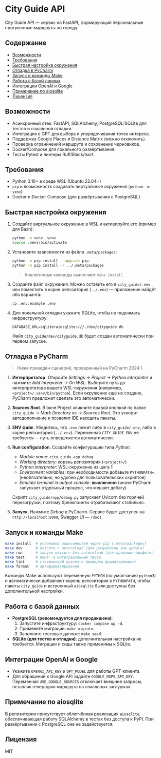 # City Guide API

City Guide API — сервис на FastAPI, формирующий персональные прогулочные маршруты по городу.

## Содержание

- [Возможности](#возможности)
- [Требования](#требования)
- [Быстрая настройка окружения](#быстрая-настройка-окружения)
- [Отладка в PyCharm](#отладка-в-pycharm)
- [Запуск и команды Make](#запуск-и-команды-make)
- [Работа с базой данных](#работа-с-базой-данных)
- [Интеграции OpenAI и Google](#интеграции-openai-и-google)
- [Примечание по aiosqlite](#примечание-по-aiosqlite)
- [Лицензия](#лицензия)

## Возможности

- Асинхронный стек: FastAPI, SQLAlchemy, PostgreSQL/SQLite для тестов и локальной отладки.
- Интеграция с GPT для выбора и упорядочивания точек интереса.
- Поддержка Google Places и Distance Matrix (можно отключить).
- Проверка ограничений маршрута и сохранение черновиков.
- Docker/Compose для локального развёртывания.
- Тесты Pytest и линтеры Ruff/Black/Isort.

## Требования

- Python 3.10+ в среде WSL (Ubuntu 22.04+)
- `pip` и возможность создавать виртуальные окружения (`python -m venv`)
- Docker и Docker Compose (для развёртывания с PostgreSQL)

## Быстрая настройка окружения

1. Создайте виртуальное окружение в WSL и активируйте его (пример для Bash):
   ```bash
   python -m venv .venv
   source .venv/bin/activate
   ```
2. Установите зависимости из файла `.meta/packages`:
   ```bash
   python -m pip install --upgrade pip
   python -m pip install -r ../.meta/packages
   ```
   > Аналогичные команды выполняет `make install`.
3. Создайте файл окружения. Можно оставить его в `city_guide/.env` или поместить в корне репозитория (`../.env`) — приложение найдёт оба варианта:
   ```bash
   cp .env.example .env
   ```
4. Для локальной отладки укажите SQLite, чтобы не поднимать инфраструктуру:
   ```dotenv
   DATABASE_URL=sqlite+aiosqlite:///./dev/cityguide.db
   ```
   Файл `city_guide/dev/cityguide.db` будет создан автоматически при первом запуске.

## Отладка в PyCharm

> Ниже приведён сценарий, проверенный на PyCharm 2024.1.

1. **Интерпретатор**. Откройте *Settings → Project → Python Interpreter* и нажмите *Add Interpreter → On WSL*. Выберите путь до интерпретатора вашего WSL-окружения (например, `<project>/.venv/bin/python`). Если окружение ещё не создано, PyCharm предложит сделать это автоматически.
2. **Sources Root**. В окне Project кликните правой кнопкой по папке `city_guide` → *Mark Directory as → Sources Root*. Это ускорит автодополнение и позволит IDE находить пакеты.
3. **ENV файл**. Убедитесь, что `.env` лежит либо в `city_guide/.env`, либо в корне репозитория (`../.env`). Переменная `CITY_GUIDE_ENV` не требуется — путь определяется автоматически.
4. **Run configuration**. Создайте конфигурацию типа *Python*:
   - *Module name*: `city_guide.app.debug`
   - *Working directory*: корень репозитория (`<project>/`)
   - *Python interpreter*: WSL-окружение из шага 1
   - *Environment variables*: при необходимости добавьте `PYTHONPATH=.` (необязательно, но удобно для пользовательских скриптов)
   - *Emulate terminal in output console*: **выключено** (иначе PyCharm запускает отдельный процесс, что мешает дебагу)

   Скрипт `city_guide/app/debug.py` запускает Uvicorn без горячей перезагрузки, поэтому брейкпоинты отрабатывают стабильно.

5. **Запуск**. Нажмите *Debug* в PyCharm. Сервис будет доступен на `http://localhost:8000`, Swagger UI — `/docs`.

## Запуск и команды Make

```bash
make install  # установка зависимостей через pip (.meta/packages)
make dev      # uvicorn с autoreload (для разработки вне дебага)
make run      # запуск uvicorn без autoreload (для продакшн-профиля)
make test     # юнит- и интеграционные тесты
make lint     # статический анализ и проверка форматирования
make format   # автоформатирование
```

Команды Make используют переменную `PYTHON` (по умолчанию `python3`) и автоматически добавляют корень репозитория в `PYTHONPATH`, чтобы пакеты `city_guide` и встроенный `aiosqlite` были доступны без дополнительной настройки.

## Работа с базой данных

- **PostgreSQL (рекомендуется для продакшена)**:
  1. Запустите инфраструктуру: `docker compose up -d`.
  2. Примените миграции: `make migrate`.
  3. Заполните тестовые данные: `make seed`.
- **SQLite (для тестов и отладки)**: дополнительная настройка не требуется. Миграции и сиды также применимы к SQLite.

## Интеграции OpenAI и Google

- Укажите `OPENAI_API_KEY` и `GPT_MODEL` для работы GPT-клиента.
- Для обращений к Google API задайте `GOOGLE_MAPS_API_KEY`. Переменная `USE_GOOGLE_SOURCES` отключает внешние запросы, оставляя генерацию маршрута на локальных заглушках.

## Примечание по aiosqlite

В репозитории присутствует облегчённая реализация `aiosqlite`, обеспечивающая работу SQLAlchemy в тестах без доступа к PyPI. При развёртывании с PostgreSQL она не задействуется.

## Лицензия

MIT
